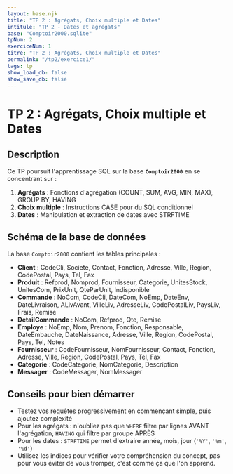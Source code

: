 ```yaml
---
layout: base.njk
title: "TP 2 : Agrégats, Choix multiple et Dates"
intitule: "TP 2 - Dates et agrégats"
base: "Comptoir2000.sqlite"
tpNum: 2
exerciceNum: 1
titre: "TP 2 : Agrégats, Choix multiple et Dates"
permalink: "/tp2/exercice1/"
tags: tp
show_load_db: false
show_save_db: false
---
```


# TP 2 : Agrégats, Choix multiple et Dates

## Description

Ce TP poursuit l'apprentissage SQL sur la base **`Comptoir2000`** en se concentrant sur :

1. **Agrégats** : Fonctions d'agrégation (COUNT, SUM, AVG, MIN, MAX), GROUP BY, HAVING
2. **Choix multiple** : Instructions CASE pour du SQL conditionnel
3. **Dates** : Manipulation et extraction de dates avec STRFTIME

## Schéma de la base de données

La base `Comptoir2000` contient les tables principales :

- **Client** : CodeCli, Societe, Contact, Fonction, Adresse, Ville, Region, CodePostal, Pays, Tel, Fax
- **Produit** : Refprod, Nomprod, Fournisseur, Categorie, UnitesStock, UnitesCom, PrixUnit, QteParUnit, Indisponible
- **Commande** : NoCom, CodeCli, DateCom, NoEmp, DateEnv, DateLivraison, ALivAvant, VilleLiv, AdresseLiv, CodePostalLiv, PaysLiv, Frais, Remise
- **DetailCommande** : NoCom, Refprod, Qte, Remise
- **Employe** : NoEmp, Nom, Prenom, Fonction, Responsable, DateEmbauche, DateNaissance, Adresse, Ville, Region, CodePostal, Pays, Tel, Notes
- **Fournisseur** : CodeFournisseur, NomFournisseur, Contact, Fonction, Adresse, Ville, Region, CodePostal, Pays, Tel, Fax
- **Categorie** : CodeCategorie, NomCategorie, Description
- **Messager** : CodeMessager, NomMessager

## Conseils pour bien démarrer

- Testez vos requêtes progressivement en commençant simple, puis ajoutez complexité
- Pour les agrégats : n'oubliez pas que `WHERE` filtre par lignes AVANT l'agrégation, `HAVING` qui filtre par groupe APRÈS
- Pour les dates : `STRFTIME` permet d'extraire année, mois, jour (`'%Y'`, `'%m'`, `'%d'`)
- Utilisez les indices pour vérifier votre compréhension du concept, pas pour vous éviter de vous tromper, c'est comme ça que l'on apprend.

